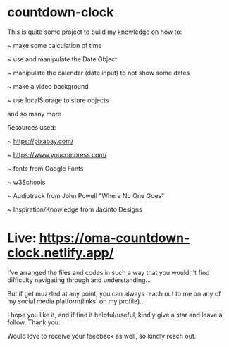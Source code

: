 # countdown-clock

This is quite some project to build my knowledge on how to:

~ make some calculation of time

~ use and manipulate the Date Object 

~ manipulate the calendar (date input) to not show some dates

~ make a video background

~ use localStorage to store objects

and so many more

Resources used:

~ https://pixabay.com/

~ https://www.youcompress.com/

~ fonts from Google Fonts

~ w3Schools

~ Audiotrack from John Powell "Where No One Goes"

~ Inspiration/Knowledge from Jacinto Designs

# Live: https://oma-countdown-clock.netlify.app/

I've arranged the files and codes in such a way that you wouldn't find difficulty navigating through and understanding...

But if get muzzled at any point, you can always reach out to me on any of my social media platform(links' on my profile)...

I hope you like it, and if find it helpful/useful, kindly give a star and leave a follow. Thank you.

Would love to receive your feedback as well, so kindly reach out.